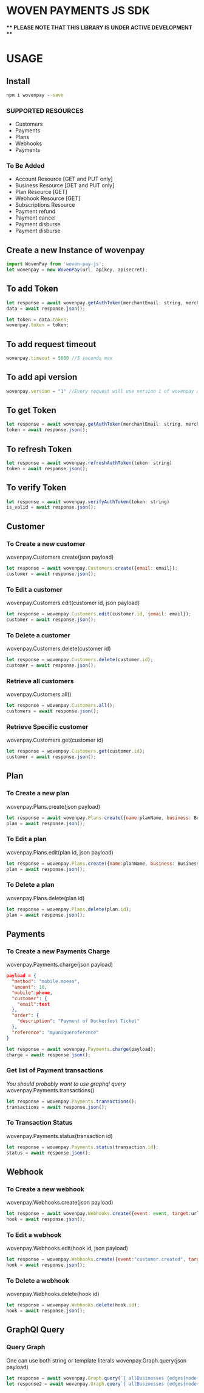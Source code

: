 # WOVEN PAYMENTS JS SDK

__** PLEASE NOTE THAT THIS LIBRARY IS UNDER ACTIVE DEVELOPMENT **__

# USAGE

## Install

```cmd
npm i wovenpay --save
```

### SUPPORTED RESOURCES
  - Customers
  - Payments
  - Plans
  - Webhooks
  - Payments

### To Be Added  
  - Account Resource [GET and PUT only]
  - Business Resource [GET and PUT only]
  - Plan Resource [GET]
  - Webhook Resource [GET]
  - Subscriptions Resource
  - Payment refund
  - Payment cancel
  - Payment disburse
  - Payment disburse

## Create a new Instance of wovenpay
```javaScript
import WovenPay from 'woven-pay-js';
let wovenpay = new WovenPay(url, apikey, apisecret);
```
## To add Token
```javaScript
let response = await wovenpay.getAuthToken(merchantEmail: string, merchantPassword: string);
data = await response.json();

let token = data.token;
wovenpay.token = token;
```

## To add request timeout
```javaScript
wovenpay.timeout = 5000 //5 seconds max
```

## To add api version
```javaScript
wovenpay.version = "1" //Every request will use version 1 of wovenpay api
```
## To get Token
```javaScript
let response = await wovenpay.getAuthToken(merchantEmail: string, merchantPassword: string)
token = await response.json();
```

## To refresh Token
```javaScript
let response = await wovenpay.refreshAuthToken(token: string)
token = await response.json();
```
## To verify Token
```javaScript
let response = await wovenpay.verifyAuthToken(token: string)
is_valid = await response.json();
```


## Customer
### To Create a new customer
wovenpay.Customers.create(json payload)
```javaScript
let response = await wovenpay.Customers.create({email: email});
customer = await response.json();
```

### To Edit a customer
wovenpay.Customers.edit(customer id, json payload)
```javaScript
let response = wovenpay.Customers.edit(customer.id, {email: email});
customer = await response.json();
```

### To Delete a customer
wovenpay.Customers.delete(customer id)
```javaScript
let response = wovenpay.Customers.delete(customer.id);
customer = await response.json();
```

### Retrieve all customers
wovenpay.Customers.all()
```javaScript
let response = wovenpay.Customers.all();
customers = await response.json();
```

### Retrieve Specific customer
wovenpay.Customers.get(customer id)
```javaScript
let response = wovenpay.Customers.get(customer.id);
customer = await response.json();
```

## Plan
### To Create a new plan
wovenpay.Plans.create(json payload)
```javaScript
let response = await wovenpay.Plans.create({name:planName, business: Business, price:1000});
plan = await response.json();
```

### To Edit a plan
wovenpay.Plans.edit(plan id, json payload)
```javaScript
let response = wovenpay.Plans.create({name:planName, business: Business, price:2000});
plan = await response.json();
```

### To Delete a plan
wovenpay.Plans.delete(plan id)
```javaScript
let response = wovenpay.Plans.delete(plan.id);
plan = await response.json();
```


## Payments
### To Create a new Payments Charge
wovenpay.Payments.charge(json payload)
```json
payload = {
  "method": "mobile.mpesa",
  "amount": 10,
  "mobile":phone,
  "customer": {
    "email":test
  },
  "order": {
    "description": "Payment of Dockerfest Ticket"
  },
  "reference": "myuniquereference"
}
```
```javaScript
let response = await wovenpay.Payments.charge(payload);
charge = await response.json();
```

### Get list of Payment transactions
*You should probably want to use graphql query*
wovenpay.Payments.transactions()
```javaScript
let response = wovenpay.Payments.transactions();
transactions = await response.json();
```

### To Transaction Status
wovenpay.Payments.status(transaction id)
```javaScript
let response = wovenpay.Payments.status(transaction.id);
status = await response.json();
```


## Webhook
### To Create a new webhook
wovenpay.Webhooks.create(json payload)
```javaScript
let response = await wovenpay.Webhooks.create({event: event, target:url, key:"notsecretkey"});
hook = await response.json();
```

### To Edit a webhook
wovenpay.Webhooks.edit(hook id, json payload)
```javaScript
let response = wovenpay.Webhooks.create({event:"customer.created", target: url, key:"secretkey"});
hook = await response.json();
```

### To Delete a webhook
wovenpay.Webhooks.delete(hook id)
```javaScript
let response = wovenpay.Webhooks.delete(hook.id);
hook = await response.json();
```

## GraphQl Query
### Query Graph
One can use both string or template literals
wovenpay.Graph.query(json payload)
```javaScript
let response = await wovenpay.Graph.query(`{ allBusinesses {edges{node{id name }}} }`)
let response2 = await wovenpay.Graph.query`{ allBusinesses {edges{node{id name }}} }`
```
